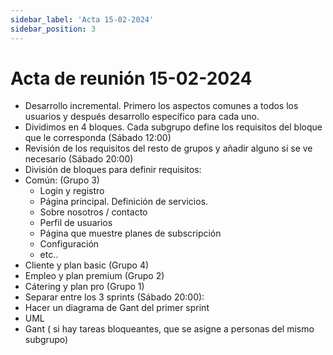 ```yaml
---
sidebar_label: 'Acta 15-02-2024'
sidebar_position: 3
---
```


# Acta de reunión 15-02-2024

* Desarrollo incremental. Primero los aspectos comunes a todos los usuarios y después desarrollo específico para cada uno.
* Dividimos en 4 bloques. Cada subgrupo define los requisitos del bloque que le corresponda (Sábado 12:00)
* Revisión de los requisitos del resto de grupos y añadir alguno si se ve necesario (Sábado 20:00)
* División de bloques para definir requisitos:
* Común: (Grupo 3)
    * Login y registro
    * Página principal. Definición de servicios.
    * Sobre nosotros / contacto
    * Perfil de usuarios
    * Página que muestre planes de subscripción
    * Configuración
    * etc..
* Cliente y plan basic (Grupo 4)
* Empleo y plan premium (Grupo 2)
* Cátering y plan pro (Grupo 1)
* Separar entre los 3 sprints (Sábado 20:00):
* Hacer un diagrama de Gant del primer sprint
* UML
* Gant ( si hay tareas bloqueantes, que se asigne a personas del mismo subgrupo)
